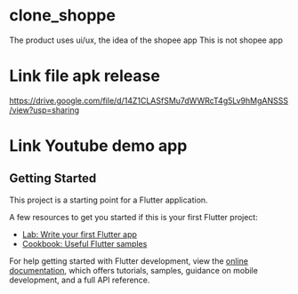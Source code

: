 
# clone_shoppe
The product uses ui/ux, the idea of the shopee app
This is not shopee app
# Link file apk release
https://drive.google.com/file/d/14Z1CLASfSMu7dWWRcT4g5Lv9hMgANSSS/view?usp=sharing
# Link Youtube demo app

## Getting Started

This project is a starting point for a Flutter application.

A few resources to get you started if this is your first Flutter project:

- [Lab: Write your first Flutter app](https://docs.flutter.dev/get-started/codelab)
- [Cookbook: Useful Flutter samples](https://docs.flutter.dev/cookbook)

For help getting started with Flutter development, view the
[online documentation](https://docs.flutter.dev/), which offers tutorials,
samples, guidance on mobile development, and a full API reference.
